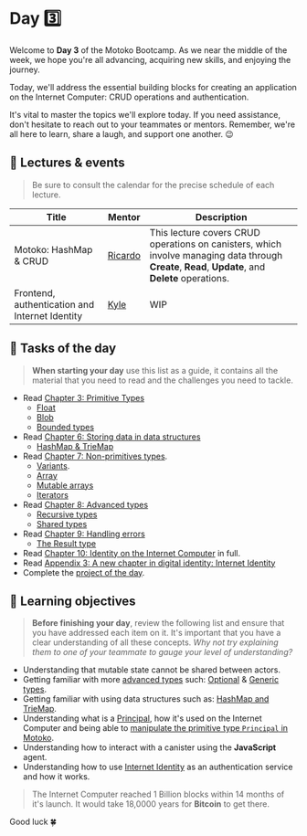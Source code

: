 # Day 3️⃣
Welcome to **Day 3** of the Motoko Bootcamp. As we near the middle of the week, we hope you're all advancing, acquiring new skills, and enjoying the journey. <br/>

Today, we'll address the essential building blocks for creating an application on the Internet Computer: CRUD operations and authentication. <br/>

It's vital to master the topics we'll explore today. If you need assistance, don't hesitate to reach out to your teammates or mentors. Remember, we're all here to learn, share a laugh, and support one another. 😉
## 🍿 Lectures & events
> Be sure to consult the calendar for the precise schedule of each lecture.

| Title | Mentor |  Description |
|-----------------|-----------------|-----------------|
 Motoko: HashMap & CRUD | <a href="https://twitter.com/CapuzR" target="_blank"> Ricardo </a> | This lecture covers CRUD operations on canisters, which involve managing data through **Create**, **Read**, **Update**, and **Delete** operations.
| Frontend, authentication and Internet Identity | <a href="https://twitter.com/kylpeacock" target="_blank"> Kyle  </a> | WIP
##  🧭 Tasks of the day
> **When starting your day** use this list as a guide, it contains all the material that you need to read and the challenges you need to tackle.

- Read [Chapter 3: Primitive Types](https://github.com/motoko-bootcamp/motoko-starter/blob/main/manuals/chapters/chapter-3/CHAPTER-3.MD)
    - [Float](https://github.com/motoko-bootcamp/motoko-starter/blob/main/manuals/chapters/chapter-3/CHAPTER-3.MD#-float)
    - [Blob](https://github.com/motoko-bootcamp/motoko-starter/blob/main/manuals/chapters/chapter-3/CHAPTER-3.MD#-blob)
    - [Bounded types](https://github.com/motoko-bootcamp/motoko-starter/blob/main/manuals/chapters/chapter-3/CHAPTER-3.MD#%EF%B8%8F-bounded-types)
- Read [Chapter 6: Storing data in data structures](https://github.com/motoko-bootcamp/motoko-starter/blob/main/manuals/chapters/chapter-6/CHAPTER-6.MD) 
    - [HashMap & TrieMap](https://github.com/motoko-bootcamp/motoko-starter/blob/main/manuals/chapters/chapter-6/CHAPTER-6.MD#-hashmap--triemap)
- Read [Chapter 7: Non-primitives types](https://github.com/motoko-bootcamp/motoko-starter/blob/main/manuals/chapters/chapter-7/CHAPTER-7.MD).
    - [Variants](https://github.com/motoko-bootcamp/motoko-starter/blob/main/manuals/chapters/chapter-7/CHAPTER-7.MD#-variants).
    - [Array](https://github.com/motoko-bootcamp/motoko-starter/blob/main/manuals/chapters/chapter-7/CHAPTER-7.MD#-arrays)
    - [Mutable arrays](https://github.com/motoko-bootcamp/motoko-starter/blob/main/manuals/chapters/chapter-7/CHAPTER-7.MD#-mutable-arrays)
    - [Iterators](https://github.com/motoko-bootcamp/motoko-starter/blob/main/manuals/chapters/chapter-7/CHAPTER-7.MD#-iterators)
- Read [Chapter 8: Advanced types](https://github.com/motoko-bootcamp/motoko-starter/blob/main/manuals/chapters/chapter-8/CHAPTER-8.MD)
    - [Recursive types](https://github.com/motoko-bootcamp/motoko-starter/blob/main/manuals/chapters/chapter-8/CHAPTER-8.MD#-recursive-types)
    - [Shared types](https://github.com/motoko-bootcamp/motoko-starter/blob/main/manuals/chapters/chapter-8/CHAPTER-8.MD#-shared-types)
- Read [Chapter 9: Handling errors](https://github.com/motoko-bootcamp/motoko-starter/blob/main/manuals/chapters/chapter-9/CHAPTER-9.MD)
    - [The Result type](https://github.com/motoko-bootcamp/motoko-starter/blob/main/manuals/chapters/chapter-9/CHAPTER-9.MD#-the-result-type)
- Read [Chapter 10: Identity on the Internet Computer](https://github.com/motoko-bootcamp/motoko-starter/blob/main/manuals/chapters/chapter-10/CHAPTER-10.MD) in full.
- Read [Appendix 3: A new chapter in digital identity: Internet Identity](https://github.com/motoko-bootcamp/motoko-starter/blob/main/manuals/appendix/appendix-3/APPENDIX-3.MD#internet-identity)
- Complete the [project of the day](./project/README.MD).
## 🎯 Learning objectives
> **Before finishing your day**, review the following list and ensure that you have addressed each item on it. It's important that you have a clear understanding of all these concepts. <i> Why not try explaining them to one of your teammate to gauge your level of understanding? </i>

- Understanding that mutable state cannot be shared between actors. 
- Getting familiar with more [advanced types](https://github.com/motoko-bootcamp/motoko-starter/blob/main/manuals/chapters/chapter-8/CHAPTER-8.MD) such: [Optional](https://github.com/motoko-bootcamp/motoko-starter/blob/main/manuals/chapters/chapter-8/CHAPTER-8.MD#-optional-types) & [Generic types](https://github.com/motoko-bootcamp/motoko-starter/blob/main/manuals/chapters/chapter-8/CHAPTER-8.MD#-optional-types).
- Getting familiar with using data structures such as: [HashMap and TrieMap](https://github.com/motoko-bootcamp/motoko-starter/blob/main/manuals/chapters/chapter-6/CHAPTER-6.MD#-hashmap--triemap).
- Understanding what is a [Principal](https://github.com/motoko-bootcamp/motoko-starter/blob/main/manuals/chapters/chapter-10/CHAPTER-10.MD#the-concept-of-principal), how it's used on the Internet Computer and being able to [manipulate the primitive type `Principal` in Motoko]().
- Understanding how to interact with a canister using the **JavaScript** agent.
- Understanding how to use [Internet Identity](https://github.com/motoko-bootcamp/motoko-starter/blob/main/manuals/appendix/appendix-3/APPENDIX-3.MD#internet-identity) as an authentication service and how it works.

> The Internet Computer reached 1 Billion blocks within 14 months of it's launch. It would take 18,0000 years for **Bitcoin** to get there. 

Good luck 🍀